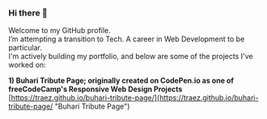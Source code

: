 ### Hi there 👋

Welcome to my GitHub profile.  
I’m attempting a transition to Tech. A career in Web Development to be particular.  
I'm actively building my portfolio, and below are some of the projects I've worked on:  

**1) Buhari Tribute Page; originally created on CodePen.io as one of freeCodeCamp's Responsive Web Design Projects**  
[https://traez.github.io/buhari-tribute-page/](https://traez.github.io/buhari-tribute-page/ "Buhari Tribute Page")  


<!--
**traez/traez** is a ✨ _special_ ✨ repository because its `README.md` (this file) appears on your GitHub profile.

Here are some ideas to get you started:

- 🔭 I’m 
- 🌱 I’m currently learning ...
- 👯 I’m looking to collaborate on ...
- 🤔 I’m looking for help with ...
- 💬 Ask me about ...
- 📫 How to reach me: ...
- 😄 Pronouns: ...
- ⚡ Fun fact: ...
-->
